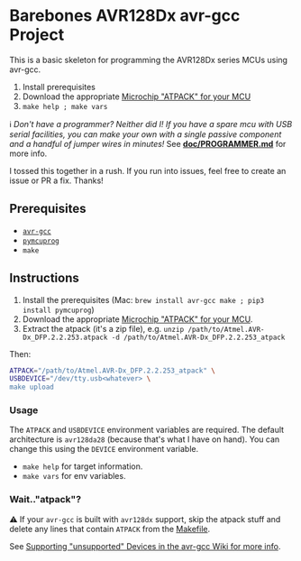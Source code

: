 Barebones AVR128Dx avr-gcc Project
==================================

This is a basic skeleton for programming the AVR128Dx series MCUs using avr-gcc.

 1. Install prerequisites
 1. Download the appropriate [Microchip "ATPACK" for your MCU](http://packs.download.atmel.com/)
 1. `make help ; make vars`

:information_source: _Don't have a programmer? Neither did I! If you have a spare
mcu with USB serial facilities, you can make your own with a single passive
component and a handful of jumper wires in minutes!_ See **[doc/PROGRAMMER.md](./doc/PROGRAMMER.md)** for more info.

I tossed this together in a rush. If you run into issues, feel free to create
an issue or PR a fix. Thanks!

Prerequisites
-------------

 - [`avr-gcc`](https://gcc.gnu.org/wiki/avr-gcc)
 - [`pymcuprog`](https://pypi.org/project/pymcuprog/)
 - `make`


Instructions
------------
 1. Install the prerequisites (Mac: `brew install avr-gcc make ; pip3 install pymcuprog`)
 1. Download the appropriate [Microchip "ATPACK" for your MCU](http://packs.download.atmel.com/).
 1. Extract the atpack (it's a zip file), e.g. `unzip /path/to/Atmel.AVR-Dx_DFP.2.2.253.atpack -d /path/to/Atmel.AVR-Dx_DFP.2.2.253_atpack`

Then:

```bash
ATPACK="/path/to/Atmel.AVR-Dx_DFP.2.2.253_atpack" \
USBDEVICE="/dev/tty.usb<whatever> \
make upload
```


### Usage

The `ATPACK` and `USBDEVICE` environment variables are required. The default
architecture is `avr128da28` (because that's what I have on hand). You can
change this using the `DEVICE` environment variable.

 - `make help` for target information.
 - `make vars` for env variables.

### Wait.."atpack"?
:warning: If your `avr-gcc` is built with `avr128dx` support, skip the
atpack stuff and delete any lines that contain `ATPACK` from the [Makefile](./Makefile).

See [Supporting "unsupported" Devices in the avr-gcc Wiki for more info](https://gcc.gnu.org/wiki/avr-gcc#Supporting_.22unsupported.22_Devices).
